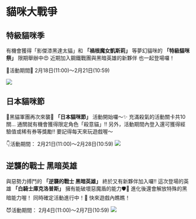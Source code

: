 # 貓咪大戰爭


## 特級貓咪季
有機會獲得「影傑漆黑達太貓」和
**「禍根魔女凱斯莉」** 等夢幻貓咪的
**「特級貓咪祭」** 限期舉辦中😍
近期加入鋼鐵戰團與黑暗英雄的新夥伴
也一起登場囉！

🐾活動期間🐾
2月18日(11:00)～2月21日(10:59)

![](https://i.imgur.com/w7GMg8w.png)

## 日本貓咪節
🚨黑貓軍團再次來襲🚨
**「日本貓咪節」** 活動開始囉～✨
充滿殺氣的活動關卡共10關…
通關就有機會獲得限定角色「殺意貓」‼
另外，活動期間內登入還可獲得經驗值或稀有券等獎勵‼
要記得每天來玩遊戲喔～

👇活動期間：
2月21日(11:00)～2月28日(10:59)
![](https://i.imgur.com/7I5Zuap.png)

## 逆襲的戰士 黑暗英雄
與惡勢力搏鬥的 **「逆襲的戰士 黑暗英雄」**
終於又有新夥伴加入囉‼
這次登場的英雄 **「白騎士庫克洛普斯」**
擁有能破壞惡魔盾的能力🛡️🤛
進化後還會解放特殊的黑暗能力喔！
同時確定活動進行中！🤩
快來遊戲內瞧瞧！

😈活動期間：
2月4日(11:00)～2月7日(10:59)
![](https://i.imgur.com/gXAOJ8f.png)
